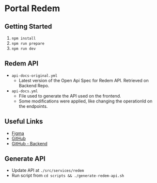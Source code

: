 # Portal Redem

## Getting Started

1. `npm install`
2. `npm run prepare`
3. `npm run dev`

## Redem API

- `api-docs-original.yml`
  - Latest version of the Open Api Spec for Redem API. Retrieved on Backend Repo.
- `api-docs.yml`
  - File used to generate the API used on the frontend.
  - Some modifications were applied, like changing the operationId on the endpoints.

## Useful Links

- [Figma](https://www.figma.com/design/0bqBQXwZ9pG4J2XZk6ag0U/Plataforma-ReDem?node-id=0-1&t=c0VsGSvQibnbAu79-0)
- [GitHub](https://github.com/Portal-da-Classe-Politica/portal-da-classse-politica)
- [GitHub - Backend](https://github.com/Portal-da-Classe-Politica/portal-da-classe-back/tree/main)

## Generate API

- Update API at `./src/services/redem`
- Run script from `cd scripts && ./generate-redem-api.sh`
